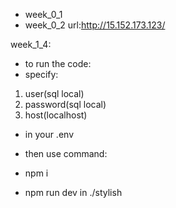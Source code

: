 * week_0_1
* week_0_2
url:http://15.152.173.123/

week_1_4:
* to run the code:
* specify:
1. user(sql local)
2. password(sql local)
3. host(localhost)
* in your .env

* then use command:
* npm i
* npm run dev in ./stylish